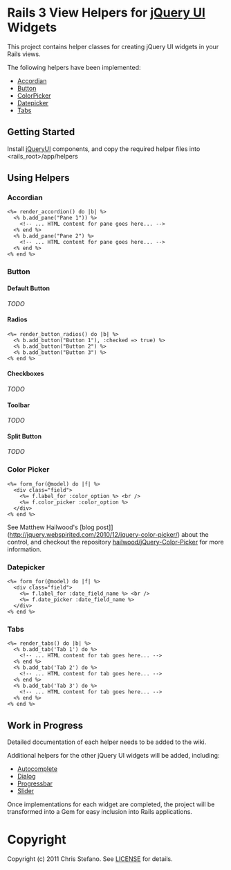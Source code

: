 # Rails 3 View Helpers for [jQuery UI](http://jqueryui.com) Widgets

This project contains helper classes for creating jQuery UI widgets in your Rails views.

The following helpers have been implemented:

* [Accordian](http://jqueryui.com/demos/accordion)
* [Button](http://jqueryui.com/demos/button)
* [ColorPicker](http://jquery.webspirited.com/2010/12/jquery-color-picker/)
* [Datepicker](http://jqueryui.com/demos/datepicker)
* [Tabs](http://jqueryui.com/demos/tabs)

## Getting Started

Install [jQueryUI](http://jqueryui.com) components, and copy the required helper files into <rails_root>/app/helpers

## Using Helpers

### Accordian

    <%= render_accordion() do |b| %>
      <% b.add_pane("Pane 1")) %>
        <!-- ... HTML content for pane goes here... -->
      <% end %>
      <% b.add_pane("Pane 2") %>
        <!-- ... HTML content for pane goes here... -->
      <% end %>
    <% end %>

### Button

#### Default Button

_TODO_

#### Radios

    <%= render_button_radios() do |b| %>
      <% b.add_button("Button 1"), :checked => true) %>
      <% b.add_button("Button 2") %>
      <% b.add_button("Button 3") %>
    <% end %>

#### Checkboxes

_TODO_

#### Toolbar

_TODO_

#### Split Button

_TODO_

### Color Picker

    <%= form_for(@model) do |f| %>
      <div class="field">
        <%= f.label_for :color_option %> <br />
        <%= f.color_picker :color_option %>
      </div>
    <% end %>

See Matthew Hailwood's [blog post]](http://jquery.webspirited.com/2010/12/jquery-color-picker/) about the control, and
checkout the repository [hailwood/jQuery-Color-Picker](https://github.com/hailwood/jQuery-Color-Picker) for more information.

### Datepicker

    <%= form_for(@model) do |f| %>
      <div class="field">
        <%= f.label_for :date_field_name %> <br />
        <%= f.date_picker :date_field_name %>
      </div>
    <% end %>
       
### Tabs

    <%= render_tabs() do |b| %>
      <% b.add_tab('Tab 1') do %>
        <!-- ... HTML content for tab goes here... -->
      <% end %>
      <% b.add_tab('Tab 2') do %>
        <!-- ... HTML content for tab goes here... -->
      <% end %>
      <% b.add_tab('Tab 3') do %>
        <!-- ... HTML content for tab goes here... -->
      <% end %>
    <% end %>

## Work in Progress

Detailed documentation of each helper needs to be added to the wiki.

Additional helpers for the other jQuery UI widgets will be added, including:

* [Autocomplete](http://jqueryui.com/demos/autocomplete)
* [Dialog](http://jqueryui.com/demos/datepicker)
* [Progressbar](http://jqueryui.com/demos/progressbar)
* [Slider](http://jqueryui.com/demos/slider)

Once implementations for each widget are completed, the project will be transformed into a Gem for easy inclusion into Rails applications.

# Copyright
Copyright (c) 2011 Chris Stefano. 
See [LICENSE](https://github.com/virtualstaticvoid/jquery_ui_helpers/blob/master/MIT-LICENSE) for details.

